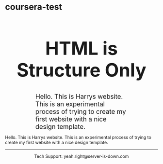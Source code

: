 # coursera-test
<html>
<head>
  <title>HTML Is Structure Only (After)</title>
</head>
<body>
  <h1 style="colour:green; font-size: 60px; text-align: center;">
  HTML is Structure Only</h1>
  <p style="margin: 0 100px 0 100px; font-size: 1.5em;">Hello. This is Harrys website. This is an experimental process of trying to create my first website with a nice design template.</p>
  <p>Hello. This is Harrys website. This is an experimental process of trying to create my first website with a nice design template.</p>
  <footer>
    <hr>
    <p style="text-align: center;"
       onclick="alert('EMAILING US IS USELESS');">
       Tech Support: yeah.right@server-is-down.com
    </p>
  </footer>
 </body>
</html>






